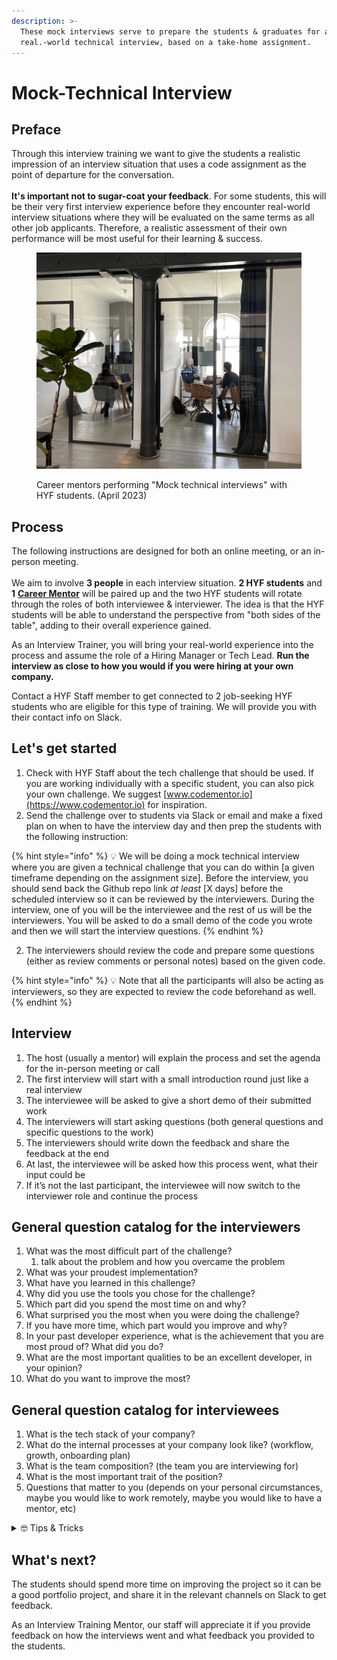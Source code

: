```yaml
---
description: >-
  These mock interviews serve to prepare the students & graduates for a
  real.-world technical interview, based on a take-home assignment.
---
```


# Mock-Technical Interview

## Preface

Through this interview training we want to give the students a realistic impression of an interview situation that uses a code assignment as the point of departure for the conversation.\
\
**It's important not to sugar-coat your feedback**. For some students, this will be their very first interview experience before they encounter real-world interview situations where they will be evaluated on the same terms as all other job applicants. Therefore, a realistic assessment of their own performance will be most useful for their learning & success.

<figure><img src="../../../.gitbook/assets/Screenshot 2023-05-03 at 09.12.04.png" alt=""><figcaption><p>Career mentors performing "Mock technical interviews" with HYF students. (April 2023)</p></figcaption></figure>

## Process

The following instructions are designed for both an online meeting, or an in-person meeting.\
\
We aim to involve **3 people** in each interview situation. **2 HYF students** and **1** [**Career Mentor**](../) will be paired up and the two HYF students will rotate through the roles of both interviewee & interviewer. The idea is that the HYF students will be able to understand the perspective from "both sides of the table", adding to their overall experience gained.

As an Interview Trainer, you will bring your real-world experience into the process and assume the role of a Hiring Manager or Tech Lead. **Run the interview as close to how you would if you were hiring at your own company.**

Contact a HYF Staff member to get connected to 2 job-seeking HYF students who are eligible for this type of training. We will provide you with their contact info on Slack.

## Let's get started

1. Check with HYF Staff about the tech challenge that should be used. If you are working individually with a specific student, you can also pick your own challenge. We suggest [www.codementor.io](https://www.codementor.io) for inspiration.
2. Send the challenge over to students via Slack or email and make a fixed plan on when to have the interview day and then prep the students with the following instruction:

{% hint style="info" %}
💡 We will be doing a mock technical interview where you are given a technical challenge that you can do within \[a given timeframe depending on the assignment size]. Before the interview, you should send back the Github repo link _at least_ \[X days] before the scheduled interview so it can be reviewed by the interviewers. During the interview, one of you will be the interviewee and the rest of us will be the interviewers. You will be asked to do a small demo of the code you wrote and then we will start the interview questions.
{% endhint %}

2. The interviewers should review the code and prepare some questions (either as review comments or personal notes) based on the given code.

{% hint style="info" %}
💡 Note that all the participants will also be acting as interviewers, so they are expected to review the code beforehand as well.
{% endhint %}

## Interview

1. The host (usually a mentor) will explain the process and set the agenda for the in-person meeting or call
2. The first interview will start with a small introduction round just like a real interview
3. The interviewee will be asked to give a short demo of their submitted work
4. The interviewers will start asking questions (both general questions and specific questions to the work)
5. The interviewers should write down the feedback and share the feedback at the end
6. At last, the interviewee will be asked how this process went, what their input could be
7. If it’s not the last participant, the interviewee will now switch to the interviewer role and continue the process

## General question catalog for the interviewers

1. What was the most difficult part of the challenge?
   1. talk about the problem and how you overcame the problem
2. What was your proudest implementation?
3. What have you learned in this challenge?
4. Why did you use the tools you chose for the challenge?
5. Which part did you spend the most time on and why?
6. What surprised you the most when you were doing the challenge?
7. If you have more time, which part would you improve and why?
8. In your past developer experience, what is the achievement that you are most proud of? What did you do?
9. What are the most important qualities to be an excellent developer, in your opinion?
10. What do you want to improve the most?

## General question catalog for interviewees

1. What is the tech stack of your company?
2. What do the internal processes at your company look like? (workflow, growth, onboarding plan)
3. What is the team composition? (the team you are interviewing for)
4. What is the most important trait of the position?
5. Questions that matter to you (depends on your personal circumstances, maybe you would like to work remotely, maybe you would like to have a mentor, etc)

<details>

<summary>🤓 Tips &#x26; Tricks</summary>

1. If you feel nervous, ask one of your prepared questions.

<!---->

2. Talk about technical and non-technical interests and passions (hobbies) because technical interviewers very likely will be your teammates in the future, and they would also be interested to know who you are.&#x20;
3. Use the [interviewers’ question catalog](mock-technical-interview.md#general-question-catalog-for-interviewees) to formulate answers and maybe record them to see how they sound.

</details>

## What's next?

The students should spend more time on improving the project so it can be a good portfolio project, and share it in the relevant channels on Slack to get feedback.

As an Interview Training Mentor, our staff will appreciate it if you provide feedback on how the interviews went and what feedback you provided to the students.
